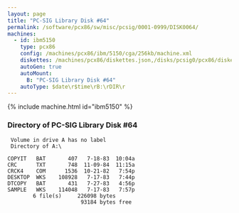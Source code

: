 ```yaml
---
layout: page
title: "PC-SIG Library Disk #64"
permalink: /software/pcx86/sw/misc/pcsig/0001-0999/DISK0064/
machines:
  - id: ibm5150
    type: pcx86
    config: /machines/pcx86/ibm/5150/cga/256kb/machine.xml
    diskettes: /machines/pcx86/diskettes.json,/disks/pcsig0/pcx86/diskettes.json
    autoGen: true
    autoMount:
      B: "PC-SIG Library Disk #64"
    autoType: $date\r$time\rB:\rDIR\r
---
```


{% include machine.html id="ibm5150" %}

### Directory of PC-SIG Library Disk #64

     Volume in drive A has no label
     Directory of A:\

    COPYIT   BAT       407   7-18-83  10:04a
    CRC      TXT       748  11-09-84  11:15a
    CRCK4    COM      1536  10-21-82   7:54p
    DESKTOP  WKS    108928   7-17-83   7:44p
    DTCOPY   BAT       431   7-27-83   4:56p
    SAMPLE   WKS    114048   7-17-83   7:57p
            6 file(s)     226098 bytes
                           93184 bytes free
